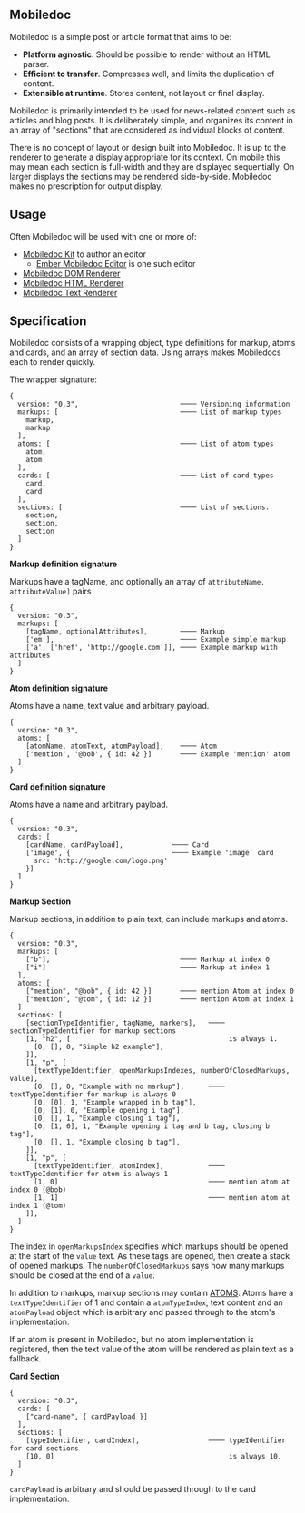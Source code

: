 ## Mobiledoc

Mobiledoc is a simple post or article format that aims to be:

* **Platform agnostic**. Should be possible to render without an HTML parser.
* **Efficient to transfer**. Compresses well, and limits the duplication of
  content.
* **Extensible at runtime**. Stores content, not layout or final display.

Mobiledoc is primarily intended to be used for news-related content such as
articles and blog posts. It is deliberately simple, and organizes its content
in an array of "sections" that are considered as individual blocks of content.

There is no concept of layout or design built into Mobiledoc. It is up to the
renderer to generate a display appropriate for its context. On mobile this may
mean each section is full-width and they are displayed sequentially. On larger
displays the sections may be rendered side-by-side. Mobiledoc makes no
prescription for output display.

## Usage

Often Mobiledoc will be used with one or more of:

* [Mobiledoc Kit](https://github.com/bustlelabs/mobiledoc-kit) to author an editor
  * [Ember Mobiledoc Editor](https://github.com/bustlelabs/ember-mobiledoc-editor) is one such editor
* [Mobiledoc DOM Renderer](https://github.com/bustlelabs/mobiledoc-dom-renderer)
* [Mobiledoc HTML Renderer](https://github.com/bustlelabs/mobiledoc-html-renderer)
* [Mobiledoc Text Renderer](https://github.com/bustlelabs/mobiledoc-text-renderer)

## Specification

Mobiledoc consists of a wrapping object, type definitions for markup, atoms and cards,
and an array of section data. Using arrays makes Mobiledocs each to render quickly.

The wrapper signature:

```
{
  version: "0.3",                         ──── Versioning information
  markups: [                              ──── List of markup types
    markup,
    markup
  ],
  atoms: [                                ──── List of atom types
    atom,
    atom
  ],
  cards: [                                ──── List of card types
    card,
    card
  ],
  sections: [                             ──── List of sections.
    section,
    section,
    section
  ]
}
```

**Markup definition signature**

Markups have a tagName, and optionally an array of `attributeName, attributeValue]` pairs

```
{
  version: "0.3",
  markups: [
    [tagName, optionalAttributes],        ──── Markup
    ['em'],                               ──── Example simple markup
    ['a', ['href', 'http://google.com']], ──── Example markup with attributes
  ]
}
```

**Atom definition signature**

Atoms have a name, text value and arbitrary payload.

```
{
  version: "0.3",
  atoms: [
    [atomName, atomText, atomPayload],    ──── Atom
    ['mention', '@bob', { id: 42 }]       ──── Example 'mention' atom
  ]
}
```

**Card definition signature**

Atoms have a name and arbitrary payload.

```
{
  version: "0.3",
  cards: [
    [cardName, cardPayload],            ──── Card
    ['image', {                         ──── Example 'image' card
      src: 'http://google.com/logo.png'
    }]
  ]
}
```

**Markup Section**

Markup sections, in addition to plain text, can include markups and atoms.

```
{
  version: "0.3",
  markups: [
    ["b"],                                ──── Markup at index 0
    ["i"]                                 ──── Markup at index 1
  ],
  atoms: [
    ["mention", "@bob", { id: 42 }]       ──── mention Atom at index 0
    ["mention", "@tom", { id: 12 }]       ──── mention Atom at index 1
  ]
  sections: [
    [sectionTypeIdentifier, tagName, markers],   ──── sectionTypeIdentifier for markup sections
    [1, "h2", [                                       is always 1.
      [0, [], 0, "Simple h2 example"],
    ]],
    [1, "p", [
      [textTypeIdentifier, openMarkupsIndexes, numberOfClosedMarkups, value],
      [0, [], 0, "Example with no markup"],      ──── textTypeIdentifier for markup is always 0
      [0, [0], 1, "Example wrapped in b tag"],
      [0, [1], 0, "Example opening i tag"],
      [0, [], 1, "Example closing i tag"],
      [0, [1, 0], 1, "Example opening i tag and b tag, closing b tag"],
      [0, [], 1, "Example closing b tag"],
    ]],
    [1, "p", [
      [textTypeIdentifier, atomIndex],           ──── textTypeIdentifier for atom is always 1
      [1, 0]                                     ──── mention atom at index 0 (@bob)
      [1, 1]                                     ──── mention atom at index 1 (@tom)
    ]],
  ]
}
```

The index in `openMarkupsIndex` specifies which markups should be opened at
the start of the `value` text. As these tags are opened, then create a stack
of opened markups. The `numberOfClosedMarkups` says how many markups should
be closed at the end of a `value`.

In addition to markups, markup sections may contain [ATOMS](ATOMS.md).
Atoms have a `textTypeIdentifier` of 1 and contain a `atomTypeIndex`, text content
and an `atomPayload` object which is arbitrary and passed through to the atom's
implementation.

If an atom is present in Mobiledoc, but no atom implementation is registered, then the text
value of the atom will be rendered as plain text as a fallback.

**Card Section**

```
{
  version: "0.3",
  cards: [
    ["card-name", { cardPayload }]
  ],
  sections: [
    [typeIdentifier, cardIndex],                 ──── typeIdentifier for card sections
    [10, 0]                                           is always 10.
  ]
}
```

`cardPayload` is arbitrary and should be passed through to the card
implementation.
